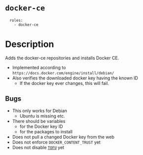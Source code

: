 # `docker-ce`

```
  roles:
    - docker-ce
```

# Description

Adds the docker-ce repositories and installs Docker CE.

- Implemented according to `https://docs.docker.com/engine/install/debian/`
- Also verifies the downloaded docker key having the known ID
  - If the docker key ever changes, this will fail.


## Bugs

- This only works for Debian
  - Ubuntu is missing etc.
- There should be variables
  - for the Docker key ID
  - for the packages to install
- Does not pull a changed Docker key from the web
- Does not enforce `DOCKER_CONTENT_TRUST` yet
- Does not disable [`TOFU`](https://github.com/docker/cli/issues/2752#issuecomment-2041618173) yet
